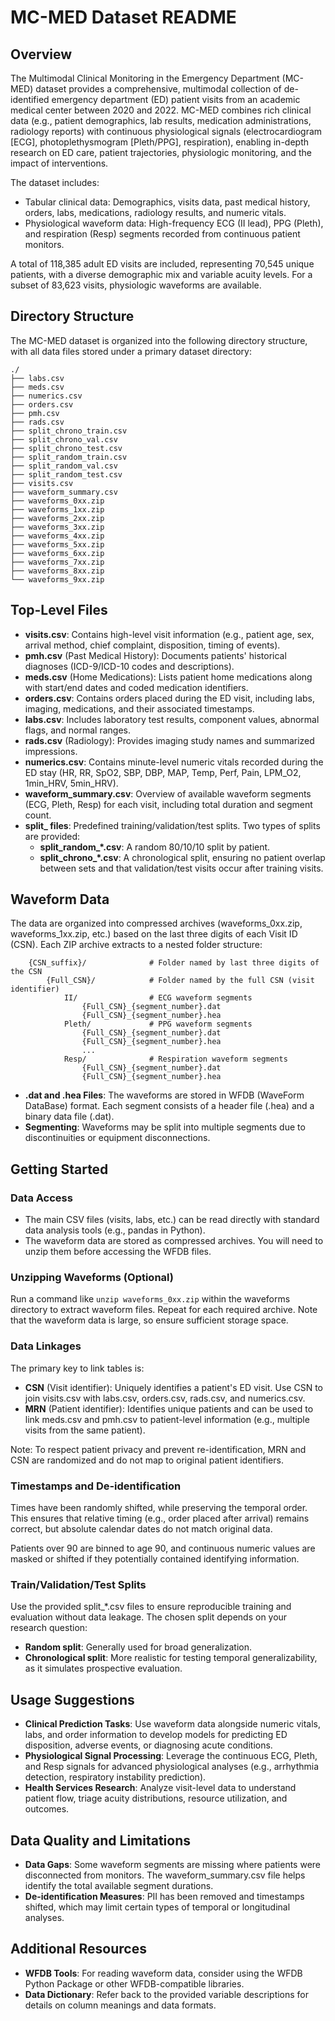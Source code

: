 # MC-MED Dataset README

## Overview
The Multimodal Clinical Monitoring in the Emergency Department (MC-MED) dataset provides a comprehensive, multimodal collection of de-identified emergency department (ED) patient visits from an academic medical center between 2020 and 2022. MC-MED combines rich clinical data (e.g., patient demographics, lab results, medication administrations, radiology reports) with continuous physiological signals (electrocardiogram [ECG], photoplethysmogram [Pleth/PPG], respiration), enabling in-depth research on ED care, patient trajectories, physiologic monitoring, and the impact of interventions.

The dataset includes:

* Tabular clinical data: Demographics, visits data, past medical history, orders, labs, medications, radiology results, and numeric vitals.
* Physiological waveform data: High-frequency ECG (II lead), PPG (Pleth), and respiration (Resp) segments recorded from continuous patient monitors.

A total of 118,385 adult ED visits are included, representing 70,545 unique patients, with a diverse demographic mix and variable acuity levels. For a subset of 83,623 visits, physiologic waveforms are available.

## Directory Structure
The MC-MED dataset is organized into the following directory structure, with all data files stored under a primary dataset directory:

```
./
├── labs.csv
├── meds.csv
├── numerics.csv
├── orders.csv
├── pmh.csv
├── rads.csv
├── split_chrono_train.csv
├── split_chrono_val.csv
├── split_chrono_test.csv
├── split_random_train.csv
├── split_random_val.csv
├── split_random_test.csv
├── visits.csv
├── waveform_summary.csv
├── waveforms_0xx.zip
├── waveforms_1xx.zip
├── waveforms_2xx.zip
├── waveforms_3xx.zip
├── waveforms_4xx.zip
├── waveforms_5xx.zip
├── waveforms_6xx.zip
├── waveforms_7xx.zip
├── waveforms_8xx.zip
└── waveforms_9xx.zip
```

## Top-Level Files

* **visits.csv**: Contains high-level visit information (e.g., patient age, sex, arrival method, chief complaint, disposition, timing of events).
* **pmh.csv** (Past Medical History): Documents patients' historical diagnoses (ICD-9/ICD-10 codes and descriptions).
* **meds.csv** (Home Medications): Lists patient home medications along with start/end dates and coded medication identifiers.
* **orders.csv**: Contains orders placed during the ED visit, including labs, imaging, medications, and their associated timestamps.
* **labs.csv**: Includes laboratory test results, component values, abnormal flags, and normal ranges.
* **rads.csv** (Radiology): Provides imaging study names and summarized impressions.
* **numerics.csv**: Contains minute-level numeric vitals recorded during the ED stay (HR, RR, SpO2, SBP, DBP, MAP, Temp, Perf, Pain, LPM_O2, 1min_HRV, 5min_HRV).
* **waveform_summary.csv**: Overview of available waveform segments (ECG, Pleth, Resp) for each visit, including total duration and segment count.
* **split_ files**: Predefined training/validation/test splits. Two types of splits are provided:
  * **split_random_*.csv**: A random 80/10/10 split by patient.
  * **split_chrono_*.csv**: A chronological split, ensuring no patient overlap between sets and that validation/test visits occur after training visits.

## Waveform Data
The data are organized into compressed archives (waveforms_0xx.zip, waveforms_1xx.zip, etc.) based on the last three digits of each Visit ID (CSN). Each ZIP archive extracts to a nested folder structure:

```
    {CSN_suffix}/              # Folder named by last three digits of the CSN
        {Full_CSN}/            # Folder named by the full CSN (visit identifier)
            II/                # ECG waveform segments
                {Full_CSN}_{segment_number}.dat
                {Full_CSN}_{segment_number}.hea
            Pleth/             # PPG waveform segments
                {Full_CSN}_{segment_number}.dat
                {Full_CSN}_{segment_number}.hea
                ...
            Resp/              # Respiration waveform segments
                {Full_CSN}_{segment_number}.dat
                {Full_CSN}_{segment_number}.hea
```

* **.dat and .hea Files**: The waveforms are stored in WFDB (WaveForm DataBase) format. Each segment consists of a header file (.hea) and a binary data file (.dat).
* **Segmenting**: Waveforms may be split into multiple segments due to discontinuities or equipment disconnections.

## Getting Started

### Data Access
* The main CSV files (visits, labs, etc.) can be read directly with standard data analysis tools (e.g., pandas in Python).
* The waveform data are stored as compressed archives. You will need to unzip them before accessing the WFDB files.

### Unzipping Waveforms (Optional)
Run a command like `unzip waveforms_0xx.zip` within the waveforms directory to extract waveform files. Repeat for each required archive. Note that the waveform data is large, so ensure sufficient storage space.

### Data Linkages
The primary key to link tables is:

* **CSN** (Visit identifier): Uniquely identifies a patient's ED visit. Use CSN to join visits.csv with labs.csv, orders.csv, rads.csv, and numerics.csv.
* **MRN** (Patient identifier): Identifies unique patients and can be used to link meds.csv and pmh.csv to patient-level information (e.g., multiple visits from the same patient).

Note: To respect patient privacy and prevent re-identification, MRN and CSN are randomized and do not map to original patient identifiers.

### Timestamps and De-identification
Times have been randomly shifted, while preserving the temporal order. This ensures that relative timing (e.g., order placed after arrival) remains correct, but absolute calendar dates do not match original data.

Patients over 90 are binned to age 90, and continuous numeric values are masked or shifted if they potentially contained identifying information.

### Train/Validation/Test Splits
Use the provided split_*.csv files to ensure reproducible training and evaluation without data leakage. The chosen split depends on your research question:

* **Random split**: Generally used for broad generalization.
* **Chronological split**: More realistic for testing temporal generalizability, as it simulates prospective evaluation.

## Usage Suggestions

* **Clinical Prediction Tasks**: Use waveform data alongside numeric vitals, labs, and order information to develop models for predicting ED disposition, adverse events, or diagnosing acute conditions.
* **Physiological Signal Processing**: Leverage the continuous ECG, Pleth, and Resp signals for advanced physiological analyses (e.g., arrhythmia detection, respiratory instability prediction).
* **Health Services Research**: Analyze visit-level data to understand patient flow, triage acuity distributions, resource utilization, and outcomes.

## Data Quality and Limitations

* **Data Gaps**: Some waveform segments are missing where patients were disconnected from monitors. The waveform_summary.csv file helps identify the total available segment durations.
* **De-identification Measures**: PII has been removed and timestamps shifted, which may limit certain types of temporal or longitudinal analyses.

## Additional Resources

* **WFDB Tools**: For reading waveform data, consider using the WFDB Python Package or other WFDB-compatible libraries.
* **Data Dictionary**: Refer back to the provided variable descriptions for details on column meanings and data formats.
